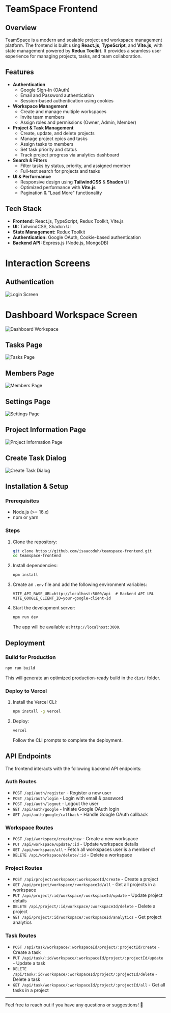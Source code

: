 # TeamSpace Frontend

## Overview

TeamSpace is a modern and scalable project and workspace management platform. The frontend is built using **React.js**, **TypeScript**, and **Vite.js**, with state management powered by **Redux Toolkit**. It provides a seamless user experience for managing projects, tasks, and team collaboration.

## Features

- **Authentication**
  - Google Sign-In (OAuth)
  - Email and Password authentication
  - Session-based authentication using cookies
- **Workspace Management**
  - Create and manage multiple workspaces
  - Invite team members
  - Assign roles and permissions (Owner, Admin, Member)
- **Project & Task Management**
  - Create, update, and delete projects
  - Manage project epics and tasks
  - Assign tasks to members
  - Set task priority and status
  - Track project progress via analytics dashboard
- **Search & Filters**
  - Filter tasks by status, priority, and assigned member
  - Full-text search for projects and tasks
- **UI & Performance**
  - Responsive design using **TailwindCSS** & **Shadcn UI**
  - Optimized performance with **Vite.js**
  - Pagination & "Load More" functionality

## Tech Stack

- **Frontend:** React.js, TypeScript, Redux Toolkit, Vite.js
- **UI:** TailwindCSS, Shadcn UI
- **State Management:** Redux Toolkit
- **Authentication:** Google OAuth, Cookie-based authentication
- **Backend API:** Express.js (Node.js, MongoDB)

# Interaction Screens

## Authentication

![Login Screen](./screens/login.png)

# Dashboard Workspace Screen

![Dashboard Workspace](./screens/workspace-dashboard.png)

## Tasks Page

![Tasks Page](./screens/task-page.png)

## Members Page

![Members Page](./screens/members-page.png)

## Settings Page

![Settings Page](./screens/settings-page.png)

## Project Information Page

![Project Information Page](./screens/project-information-page.png)

## Create Task Dialog

![Create Task Dialog](./screens/create-task-dialog.png)

## Installation & Setup

### Prerequisites

- Node.js (>= 16.x)
- npm or yarn

### Steps

1. Clone the repository:
   ```sh
   git clone https://github.com/isaacoduh/teamspace-frontend.git
   cd teamspace-frontend
   ```
2. Install dependencies:
   ```sh
   npm install
   ```
3. Create an `.env` file and add the following environment variables:
   ```env
   VITE_API_BASE_URL=http://localhost:5000/api  # Backend API URL
   VITE_GOOGLE_CLIENT_ID=your-google-client-id
   ```
4. Start the development server:
   ```sh
   npm run dev
   ```
   The app will be available at `http://localhost:3000`.

## Deployment

### Build for Production

```sh
npm run build
```

This will generate an optimized production-ready build in the `dist/` folder.

### Deploy to Vercel

1. Install the Vercel CLI:
   ```sh
   npm install -g vercel
   ```
2. Deploy:
   ```sh
   vercel
   ```
   Follow the CLI prompts to complete the deployment.

## API Endpoints

The frontend interacts with the following backend API endpoints:

### Auth Routes

- `POST /api/auth/register` - Register a new user
- `POST /api/auth/login` - Login with email & password
- `POST /api/auth/logout` - Logout the user
- `GET /api/auth/google` - Initiate Google OAuth login
- `GET /api/auth/google/callback` - Handle Google OAuth callback

### Workspace Routes

- `POST /api/workspace/create/new` - Create a new workspace
- `PUT /api/workspace/update/:id` - Update workspace details
- `GET /api/workspace/all` - Fetch all workspaces user is a member of
- `DELETE /api/workspace/delete/:id` - Delete a workspace

### Project Routes

- `POST /api/project/workspace/:workspaceId/create` - Create a project
- `GET /api/project/workspace/:workspaceId/all` - Get all projects in a workspace
- `PUT /api/project/:id/workspace/:workspaceId/update` - Update project details
- `DELETE /api/project/:id/workspace/:workspaceId/delete` - Delete a project
- `GET /api/project/:id/workspace/:workspaceId/analytics` - Get project analytics

### Task Routes

- `POST /api/task/workspace/:workspaceId/project/:projectId/create` - Create a task
- `PUT /api/task/:id/workspace/:workspaceId/project/:projectId/update` - Update a task
- `DELETE /api/task/:id/workspace/:workspaceId/project/:projectId/delete` - Delete a task
- `GET /api/task/workspace/:workspaceId/project/:projectId/all` - Get all tasks in a project

---

Feel free to reach out if you have any questions or suggestions! 🚀
